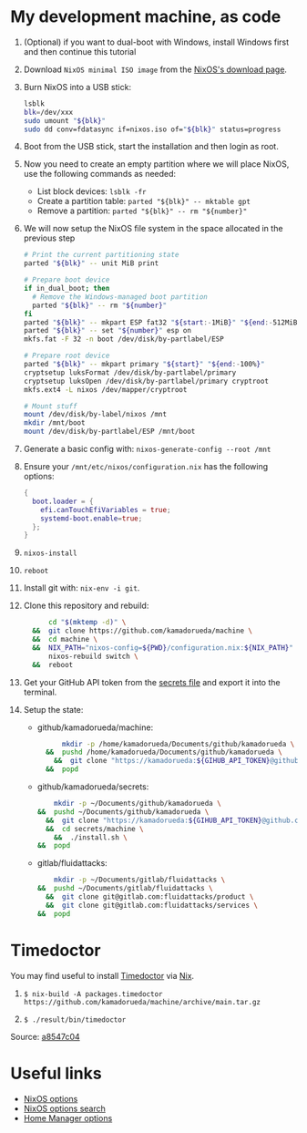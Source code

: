 # My development machine, as code

1. (Optional) if you want to dual-boot with Windows,
    install Windows first and then continue this tutorial

1. Download `NixOS minimal ISO image` from the
    [NixOS's download page](https://nixos.org/download).

1. Burn NixOS into a USB stick:

    ```bash
    lsblk
    blk=/dev/xxx
    sudo umount "${blk}"
    sudo dd conv=fdatasync if=nixos.iso of="${blk}" status=progress
    ```

1. Boot from the USB stick, start the installation and then login as root.

1. Now you need to create an empty partition
    where we will place NixOS,
    use the following commands as needed:

    - List block devices: `lsblk -fr`
    - Create a partition table: `parted "${blk}" -- mktable gpt`
    - Remove a partition: `parted "${blk}" -- rm "${number}"`

1. We will now setup the NixOS file system
    in the space allocated in the previous step

    ```bash
    # Print the current partitioning state
    parted "${blk}" -- unit MiB print

    # Prepare boot device
    if in_dual_boot; then
      # Remove the Windows-managed boot partition
      parted "${blk}" -- rm "${number}"
    fi
    parted "${blk}" -- mkpart ESP fat32 "${start:-1MiB}" "${end:-512MiB}"
    parted "${blk}" -- set "${number}" esp on
    mkfs.fat -F 32 -n boot /dev/disk/by-partlabel/ESP

    # Prepare root device
    parted "${blk}" -- mkpart primary "${start}" "${end:-100%}"
    cryptsetup luksFormat /dev/disk/by-partlabel/primary
    cryptsetup luksOpen /dev/disk/by-partlabel/primary cryptroot
    mkfs.ext4 -L nixos /dev/mapper/cryptroot

    # Mount stuff
    mount /dev/disk/by-label/nixos /mnt
    mkdir /mnt/boot
    mount /dev/disk/by-partlabel/ESP /mnt/boot
    ```

1. Generate a basic config with: `nixos-generate-config --root /mnt`

1. Ensure your `/mnt/etc/nixos/configuration.nix` has the following options:

    ```nix
    {
      boot.loader = {
        efi.canTouchEfiVariables = true;
        systemd-boot.enable=true;
      };
    }
    ```

1. `nixos-install`

1. `reboot`

1. Install git with: `nix-env -i git`.

1. Clone this repository and rebuild:

    ```bash
          cd "$(mktemp -d)" \
      &&  git clone https://github.com/kamadorueda/machine \
      &&  cd machine \
      &&  NIX_PATH="nixos-config=${PWD}/configuration.nix:${NIX_PATH}" \
          nixos-rebuild switch \
      &&  reboot
    ```

1. Get your GitHub API token from the
    [secrets file](https://github.com/kamadorueda/secrets/blob/master/machine/secrets.sh)
    and export it into the terminal.

1. Setup the state:

    - github/kamadorueda/machine:

      ```bash
            mkdir -p /home/kamadorueda/Documents/github/kamadorueda \
        &&  pushd /home/kamadorueda/Documents/github/kamadorueda \
          &&  git clone "https://kamadorueda:${GIHUB_API_TOKEN}@github.com/kamadorueda/machine" \
        &&  popd
      ```

    - github/kamadorueda/secrets:

      ```bash
          mkdir -p ~/Documents/github/kamadorueda \
      &&  pushd ~/Documents/github/kamadorueda \
        &&  git clone "https://kamadorueda:${GIHUB_API_TOKEN}@github.com/kamadorueda/secrets" \
        &&  cd secrets/machine \
          &&  ./install.sh \
      &&  popd
      ```

    - gitlab/fluidattacks:

      ```bash
          mkdir -p ~/Documents/gitlab/fluidattacks \
      &&  pushd ~/Documents/gitlab/fluidattacks \
        &&  git clone git@gitlab.com:fluidattacks/product \
        &&  git clone git@gitlab.com:fluidattacks/services \
      &&  popd
      ```

# Timedoctor

You may find useful to install [Timedoctor](https://www.timedoctor.com/)
via [Nix](https://nixos.org).

1. `$ nix-build -A packages.timedoctor https://github.com/kamadorueda/machine/archive/main.tar.gz`

2. `$ ./result/bin/timedoctor`

Source: [a8547c04](https://github.com/kamadorueda/machine/commit/a8547c048cfe34bc78475a8c8621b226426b81ab)

# Useful links

- [NixOS options](https://nixos.org/manual/nixos/stable/options.html)
- [NixOS options search](https://search.nixos.org/options)
- [Home Manager options](https://nix-community.github.io/home-manager/options.html)
